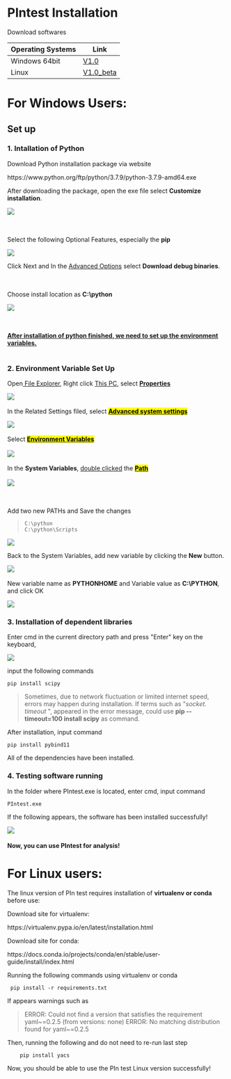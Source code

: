 # PIntest Installation

Download softwares

| Operating Systems | Link |
| --- | --- |
| Windows 64bit | [V1.0](https://github.com/ruislab/pintest/releases/latest/download/PInteste_V1.0.zip) |
| Linux | [V1.0_beta](https://github.com/ruislab/pintest/releases/latest/download/PIntest_linux_V1.0_beta.zip) |

# For Windows Users:
## Set up

### 1. Intallation of Python

Download Python installation package via website

<div>
https://www.python.org/ftp/python/3.7.9/python-3.7.9-amd64.exe
</div>

After downloading the package, open the exe file
select **Customize installation**.

![](https://github.com/ruislab/pintest/blob/main/img_storage/2022-07-20-16-42-46-image.png)

<br/><br/>
Select the following Optional Features, especially the **pip**

![](https://github.com/ruislab/pintest/blob/main/img_storage/2022-07-20-16-44-05-image.png)

Click Next and In the <u>Advanced Options</u> select **Download debug binaries**.

<br/><br/>
Choose install location as **C:\python**

![](https://github.com/ruislab/pintest/blob/main/img_storage/2022-07-27-16-43-22-image.png)

<br/><br/>
**<u>After installation of python finished, we need to set up the environment variables.</u>**
<br/><br/>

### 2. Environment Variable Set Up

Open<u> File Explorer</u>, Right click <u>This PC</u>, select **<u>Properties</u>**

![](https://github.com/ruislab/pintest/blob/main/img_storage/2022-07-20-16-56-07-image.png)
<br/><br/>
In the Related Settings filed, select **<u><mark>Advanced system settings</mark></u>**

![](https://github.com/ruislab/pintest/blob/main/img_storage/2022-07-20-16-58-02-image.png)
<br/><br/>
Select **<u><mark>Environment Variables</mark></u>**
<br/><br/>
![](https://github.com/ruislab/pintest/blob/main/img_storage/2022-07-20-16-59-29-image.png)
<br/><br/>
In the **System Variables**, <u>double clicked</u> the <u><mark>**Path** </mark></u>
<br/><br/>
![](https://github.com/ruislab/pintest/blob/main/img_storage/2022-07-20-17-04-30-image.png)

<br/><br/>
Add two new PATHs and Save the changes

> ```
> C:\python
> C:\python\Scripts
> ```

![](https://github.com/ruislab/pintest/blob/main/img_storage/2022-07-20-17-04-53-image.png)

Back to the System Variables, add new variable by clicking the **New** button.

![](https://github.com/ruislab/pintest/blob/main/img_storage/2022-07-20-17-06-05-image.png)
<br/><br/>
New variable name as **PYTHONHOME** and Variable value as **C:\PYTHON**, and click OK

![](https://github.com/ruislab/pintest/blob/main/img_storage/2022-07-27-17-07-30-image.png)

### 3. Installation of dependent libraries

Enter cmd in the current directory path and press "Enter" key on the keyboard,

![](https://github.com/ruislab/pintest/blob/main/img_storage/2022-07-20-17-17-43-image.png)

input the following commands

```
pip install scipy
```

> Sometimes, due to network fluctuation or limited internet speed, errors may happen during installation. If terms such as "*socket. timeout* ", appeared in the error message, could use **pip --timeout=100 install scipy** as command.

After installation, input command

```
pip install pybind11
```

All of the dependencies have been installed.

### 4. Testing software running

In the folder where PIntest.exe is located, enter cmd, input command

```
PIntest.exe 
```

If the following appears, the software has been installed successfully!

![](https://github.com/ruislab/pintest/blob/main/img_storage/2022-07-20-17-25-41-image.png)

#### **Now, you can use PIntest for analysis!**

# For Linux users:

The linux version of PIn test requires installation of **virtualenv or conda** before use:

Download site for virtualenv:

<div>
https://virtualenv.pypa.io/en/latest/installation.html
</div>

Download site for conda:

<div>
https://docs.conda.io/projects/conda/en/stable/user-guide/install/index.html
</div>

Running the following commands using virtualenv or conda

```
 pip install -r requirements.txt
```

If appears warnings such as

> ERROR: Could not find a version that satisfies the requirement yaml~=0.2.5 (from versions: none)
> ERROR: No matching distribution found for yaml~=0.2.5

Then, running the following and do not need to re-run last step

```
    pip install yacs
```

Now, you should be able to use the PIn test Linux version successfully!
